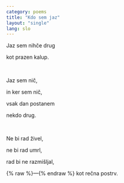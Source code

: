 ```yaml
---
category: poems
title: "Kdo sem jaz"
layout: "single"
lang: slo
---
```


Jaz sem nihče drug

kot prazen kalup.


&nbsp;


Jaz sem nič,

in ker sem nič,

vsak dan postanem

nekdo drug.


&nbsp;


Ne bi rad živel,

ne bi rad umrl,

rad bi ne razmišljal,

{% raw %}—{% endraw %} kot rečna postrv.
